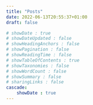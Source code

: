 ```yaml
---
title: "Posts"
date: 2022-06-13T20:55:37+01:00
draft: false

# showDate : true
# showDateUpdated : false
# showHeadingAnchors : false
# showPagination : false
# showReadingTime : false
# showTableOfContents : true
# showTaxonomies : false 
# showWordCount : false
# showSummary : false
# sharingLinks : false
cascade:
    showDate : true
---
```


